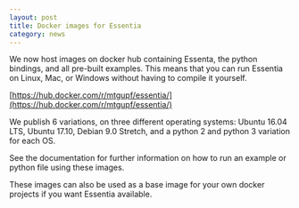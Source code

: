 ```yaml
---
layout: post
title: Docker images for Essentia
category: news
---
```


We now host images on docker hub containing Essenta, the python bindings, and all pre-built examples. This means that you can run Essentia on Linux, Mac, or Windows without having to compile it yourself.

[https://hub.docker.com/r/mtgupf/essentia/](https://hub.docker.com/r/mtgupf/essentia/)

We publish 6 variations, on three different operating systems: Ubuntu 16.04 LTS, Ubuntu 17.10, Debian 9.0 Stretch, and a python 2 and python 3 variation for each OS.

See the documentation for further information on how to run an example or python file using these images.

These images can also be used as a base image for your own docker projects if you want Essentia available.
